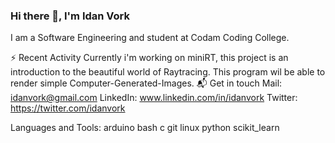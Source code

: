 ### Hi there 👋, I'm Idan Vork
I am a Software Engineering and student at Codam Coding College.


⚡ Recent Activity
Currently i'm working on miniRT, this project is an introduction to the beautiful world of Raytracing.
This program wil  be able to render simple Computer-Generated-Images.
📬 Get in touch
Mail: idanvork@gmail.com
LinkedIn: www.linkedin.com/in/idanvork
Twitter: https://twitter.com/idanvork

Languages and Tools:
arduino bash c git linux python scikit_learn

